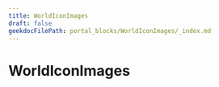 ```yaml
---
title: WorldIconImages
draft: false
geekdocFilePath: portal_blocks/WorldIconImages/_index.md
---
```

# WorldIconImages